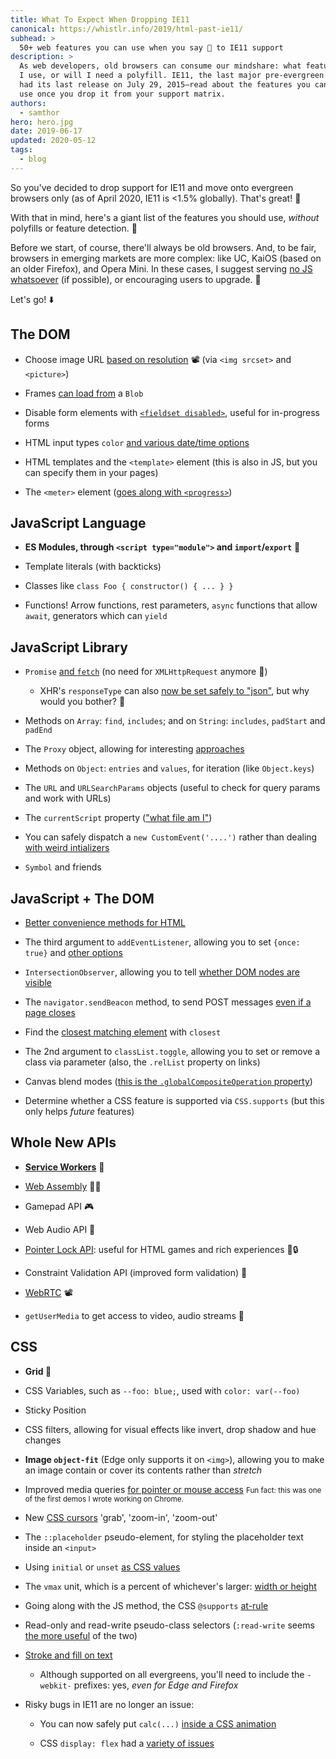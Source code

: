 ```yaml
---
title: What To Expect When Dropping IE11
canonical: https://whistlr.info/2019/html-past-ie11/
subhead: >
  50+ web features you can use when you say 👋 to IE11 support
description: >
  As web developers, old browsers can consume our mindshare: what features can
  I use, or will I need a polyfill. IE11, the last major pre-evergreen browser
  had its last release on July 29, 2015—read about the features you can safely
  use once you drop it from your support matrix.
authors:
  - samthor
hero: hero.jpg
date: 2019-06-17
updated: 2020-05-12
tags:
  - blog
---
```


So you've decided to drop support for IE11 and move onto evergreen browsers only (as of April 2020, IE11 is &lt;1.5% globally).
That's great! 🌲

With that in mind, here's a giant list of the features you should use, _without_ polyfills or feature detection. 📃

Before we start, of course, there'll always be old browsers.
And, to be fair, browsers in emerging markets are more complex: like UC, KaiOS (based on an older Firefox), and Opera Mini.
In these cases, I suggest serving [no JS whatsoever](https://dev.to/chromiumdev/the-chrome-dev-summit-site-case-study-15ng) (if possible), or encouraging users to upgrade. 🤷

Let's go! ⬇️

## The DOM

* Choose image URL [based on resolution](https://www.youtube.com/watch?v=SyVKRnusyqM) 📽️ (via `<img srcset>` and `<picture>`)

* Frames [can load from](https://developer.microsoft.com/en-us/microsoft-edge/platform/issues/9121088/) a `Blob`

* Disable form elements with [`<fieldset disabled>`](https://dev.to/chromiumdev/disable-a-html-form-while-in-flight-using-fieldset-61b), useful for in-progress forms

* HTML input types `color` [and various date/time options](https://robertnyman.com/html5/forms/input-types.html)

* HTML templates and the `<template>` element (this is also in JS, but you can specify them in your pages)

* The `<meter>` element ([goes along with `<progress>`](https://peter.sh/examples/?/html/meter-progress.html))

## JavaScript Language

* **ES Modules, through `<script type="module">` and `import`/`export`** 🎉

* Template literals (with backticks)

* Classes like `class Foo { constructor() { ... } }`

* Functions! Arrow functions, rest parameters, `async` functions that allow `await`, generators which can `yield`

## JavaScript Library

* `Promise` [and `fetch`](https://developers.google.com/web/fundamentals/primers/async-functions) (no need for `XMLHttpRequest` anymore 🚫)

  * XHR's `responseType` can also [now be set safely to "json"](https://developer.mozilla.org/en-US/docs/Web/API/XMLHttpRequest/responseType), but why would you bother? 🤷

* Methods on `Array`: `find`, `includes`; and on `String`: `includes`, `padStart` and `padEnd`

* The `Proxy` object, allowing for interesting [approaches](https://exploringjs.com/es6/ch_proxies.html)

* Methods on `Object`: `entries` and `values`, for iteration (like `Object.keys`)

* The `URL` and `URLSearchParams` objects (useful to check for query params and work with URLs)

* The `currentScript` property (["what file am I"](https://developer.mozilla.org/en-US/docs/Web/API/Document/currentScript))

* You can safely dispatch a `new CustomEvent('....')` rather than dealing [with weird intializers](https://www.google.com.au/search?q=ie11+"new+CustomEvent"+broken)

* `Symbol` and friends

## JavaScript + The DOM

* [Better convenience methods for HTML](https://whistlr.info/2019/better-html-convenience/)

* The third argument to `addEventListener`, allowing you to set `{once: true}` and [other options](https://developer.mozilla.org/en-US/docs/Web/API/EventTarget/addEventListener#Parameters)

* `IntersectionObserver`, allowing you to tell [whether DOM nodes are visible](https://developers.google.com/web/updates/2016/04/intersectionobserver)

* The `navigator.sendBeacon` method, to send POST messages [even if a page closes](https://dev.to/chromiumdev/sure-you-want-to-leavebrowser-beforeunload-event-4eg5)

* Find the [closest matching element](https://dev.to/samthor/matching-elements-with-selectors-in-js-4991) with `closest`

* The 2nd argument to `classList.toggle`, allowing you to set or remove a class via parameter (also, the `.relList` property on links)

* Canvas blend modes ([this is the `.globalCompositeOperation` property](https://developer.mozilla.org/en-US/docs/Web/API/CanvasRenderingContext2D/globalCompositeOperation))

* Determine whether a CSS feature is supported via `CSS.supports` (but this only helps _future_ features)

## Whole New APIs

* [**Service Workers**](https://jakearchibald.github.io/isserviceworkerready/) 🥳

* [Web Assembly](https://www.youtube.com/watch?v=iPtMiqutNT4) 👩‍💻

* Gamepad API 🎮

* Web Audio API 📣

* [Pointer Lock API](https://mdn.github.io/dom-examples/pointer-lock/): useful for HTML games and rich experiences 🐁🔒

* Constraint Validation API (improved form validation) 📏

* [WebRTC](https://webrtc.org/) 📽️

* `getUserMedia` to get access to video, audio streams 🙏

## CSS

* **Grid 🎉**

* CSS Variables, such as `--foo: blue;`, used with `color: var(--foo)`

* Sticky Position

* CSS filters, allowing for visual effects like invert, drop shadow and hue changes

* **Image `object-fit`** (Edge only supports it on `<img>`), allowing you to make an image contain or cover its contents rather than _stretch_

* Improved media queries [for pointer or mouse access](https://googlechrome.github.io/samples/media-hover-pointer/) <small>Fun fact: this was one of the first demos I wrote working on Chrome.</small>

* New [CSS cursors](https://developer.mozilla.org/en-US/docs/Web/CSS/cursor) 'grab', 'zoom-in', 'zoom-out'

* The `::placeholder` pseudo-element, for styling the placeholder text inside an `<input>`

* Using `initial` or `unset` [as CSS values](https://www.quirksmode.org/css/cascading/values.html)

* The `vmax` unit, which is a percent of whichever's larger: [width or height](https://css-tricks.com/fun-viewport-units/)

* Going along with the JS method, the CSS `@supports` [at-rule](https://developer.mozilla.org/en-US/docs/Web/CSS/@supports)

* Read-only and read-write pseudo-class selectors (`:read-write` seems [the more useful](https://developer.mozilla.org/en-US/docs/Web/CSS/:read-write) of the two)

* [Stroke and fill on text](https://webkit.org/blog/85/introducing-text-stroke/)

   * Although supported on all evergreens, you'll need to include the `-webkit-` prefixes: yes, *even for Edge and Firefox*

* Risky bugs in IE11 are no longer an issue:

  * You can now safely put `calc(...)` [inside a CSS animation](https://developer.microsoft.com/en-us/microsoft-edge/platform/issues/105834/)

  * CSS `display: flex` had a [variety of issues](https://github.com/philipwalton/flexbugs)
